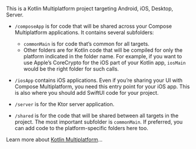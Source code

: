 This is a Kotlin Multiplatform project targeting Android, iOS, Desktop, Server.

* `/composeApp` is for code that will be shared across your Compose Multiplatform applications.
  It contains several subfolders:
    - `commonMain` is for code that’s common for all targets.
    - Other folders are for Kotlin code that will be compiled for only the platform indicated in the folder name.
      For example, if you want to use Apple’s CoreCrypto for the iOS part of your Kotlin app,
      `iosMain` would be the right folder for such calls.

* `/iosApp` contains iOS applications. Even if you’re sharing your UI with Compose Multiplatform,
  you need this entry point for your iOS app. This is also where you should add SwiftUI code for your project.

* `/server` is for the Ktor server application.

* `/shared` is for the code that will be shared between all targets in the project.
  The most important subfolder is `commonMain`. If preferred, you can add code to the platform-specific folders here
  too.

Learn more about [Kotlin Multiplatform](https://www.jetbrains.com/help/kotlin-multiplatform-dev/get-started.html)…